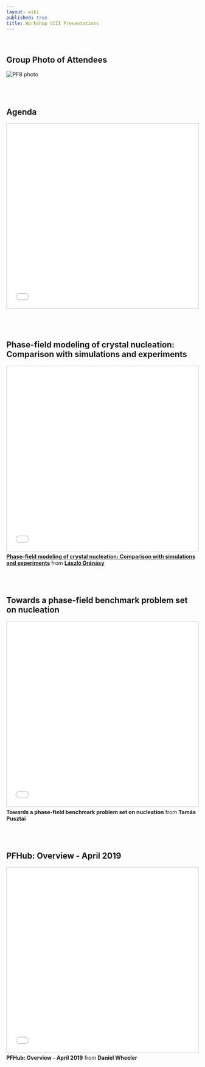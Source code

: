 ```yaml
---
layout: wiki
published: true
title: Workshop VIII Presentations
---
```


<br>

## Group Photo of Attendees

<img src="{{ site.baseurl }}/images/CHiMaDPF8-Photo.png" alt="PF8 photo" style="max-width:50%; max-height:50%">

<br><br>

## Agenda

<iframe src="{{ site.baseurl }}/docs/CHiMaDPF8-Agenda-Final.pdf" width="595" height="485" frameborder="0" marginwidth="0" marginheight="0" scrolling="no" style="border:1px solid #CCC; border-width:1px; margin-bottom:5px; max-width: 100%;" allowfullscreen></iframe>

<br><br>

## Phase-field modeling of crystal nucleation: Comparison with simulations and experiments

<iframe src="//www.slideshare.net/slideshow/embed_code/key/vP7R56YIWzdX5U" width="595" height="485" frameborder="0" marginwidth="0" marginheight="0" scrolling="no" style="border:1px solid #CCC; border-width:1px; margin-bottom:5px; max-width: 100%;" allowfullscreen> </iframe> <div style="margin-bottom:5px"> <strong> <a href="//www.slideshare.net/PFHubPFHub/phasefield-modeling-of-crystal-nucleation-comparison-with-simulations-and-experimetns" title="Phase-field modeling of crystal nucleation: Comparison with simulations and experiments" target="_blank">Phase-field modeling of crystal nucleation: Comparison with simulations and experiments</a> </strong> from <strong><a href="https://www.slideshare.net/PFHubPFHub" target="_blank">László Gránásy</a></strong> </div>

<br><br>

## Towards a phase-field benchmark problem set on nucleation

<iframe src="{{ site.baseurl }}/docs/Nucleation_new_Tamas.pdf" width="595" height="485" frameborder="0" marginwidth="0" marginheight="0" scrolling="no" style="border:1px solid #CCC; border-width:1px; margin-bottom:5px; max-width: 100%;" allowfullscreen></iframe>

<div style="margin-bottom:5px">
<strong>Towards a phase-field benchmark problem set on nucleation</strong> from <strong>Tamás Pusztai</strong>
 </div>

<br><br>

## PFHub: Overview - April 2019

<iframe src="//slides.com/danielwheeler-1/pfhub-8/embed" width="595" height="485" frameborder="0" marginwidth="0" marginheight="0" scrolling="no" style="border:1px solid #CCC; border-width:1px; margin-bottom:5px; max-width: 100%;" allowfullscreen></iframe>

<div style="margin-bottom:5px">
<strong>PFHub: Overview - April 2019</strong> from <strong>Daniel Wheeler</strong>
 </div>
